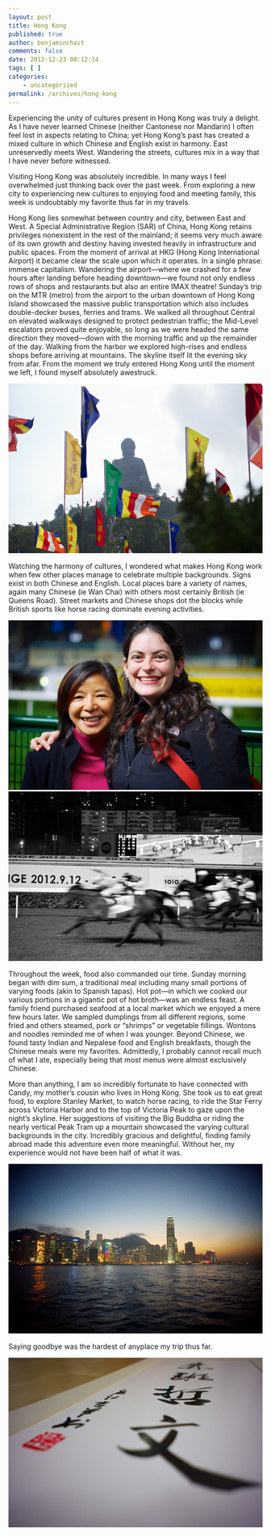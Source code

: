 ```yaml
---
layout: post
title: Hong Kong
published: true
author: benjaminchait
comments: false
date: 2012-12-23 08:12:14
tags: [ ]
categories:
    - uncategorized
permalink: /archives/hong-kong
---
```

Experiencing the unity of cultures present in Hong Kong was truly a delight. As I have never learned Chinese (neither Cantonese nor Mandarin) I often feel lost in aspects relating to China; yet Hong Kong&#8217;s past has created a mixed culture in which Chinese and English exist in harmony. East unreservedly meets West. Wandering the streets, cultures mix in a way that I have never before witnessed.

Visiting Hong Kong was absolutely incredible. In many ways I feel overwhelmed just thinking back over the past week. From exploring a new city to experiencing new cultures to enjoying food and meeting family, this week is undoubtably my favorite thus far in my travels.

Hong Kong lies somewhat between country and city, between East and West. A Special Administrative Region (SAR) of China, Hong Kong retains privileges nonexistent in the rest of the mainland; it seems very much aware of its own growth and destiny having invested heavily in infrastructure and public spaces. From the moment of arrival at HKG (Hong Kong International Airport) it became clear the scale upon which it operates. In a single phrase: immense capitalism. Wandering the airport—where we crashed for a few hours after landing before heading downtown—we found not only endless rows of shops and restaurants but also an entire IMAX theatre! Sunday&#8217;s trip on the MTR (metro) from the airport to the urban downtown of Hong Kong Island showcased the massive public transportation which also includes double-decker buses, ferries and trams. We walked all throughout Central on elevated walkways designed to protect pedestrian traffic; the Mid-Level escalators proved quite enjoyable, so long as we were headed the same direction they moved—down with the morning traffic and up the remainder of the day. Walking from the harbor we explored high-rises and endless shops before arriving at mountains. The skyline itself lit the evening sky from afar. From the moment we truly entered Hong Kong until the moment we left, I found myself absolutely awestruck.


![Big Buddha][1]

Watching the harmony of cultures, I wondered what makes Hong Kong work when few other places manage to celebrate multiple backgrounds. Signs exist in both Chinese and English. Local places bare a variety of names, again many Chinese (ie Wan Chai) with others most certainly British (ie Queens Road). Street markets and Chinese shops dot the blocks while British sports like horse racing dominate evening activities.


![Candy and Sarah][2]
![Hong Kong Jockey Club][3]

Throughout the week, food also commanded our time. Sunday morning began with dim sum, a traditional meal including many small portions of varying foods (akin to Spanish tapas). Hot pot—in which we cooked our various portions in a gigantic pot of hot broth—was an endless feast. A family friend purchased seafood at a local market which we enjoyed a mere few hours later. We sampled dumplings from all different regions, some fried and others steamed, pork or &#8220;shrimps&#8221; or vegetable fillings. Wontons and noodles reminded me of when I was younger. Beyond Chinese, we found tasty Indian and Nepalese food and English breakfasts, though the Chinese meals were my favorites. Admittedly, I probably cannot recall much of what I ate, especially being that most menus were almost exclusively Chinese.

More than anything, I am so incredibly fortunate to have connected with Candy, my mother&#8217;s cousin who lives in Hong Kong. She took us to eat great food, to explore Stanley Market, to watch horse racing, to ride the Star Ferry across Victoria Harbor and to the top of Victoria Peak to gaze upon the night&#8217;s skyline. Her suggestions of visiting the Big Buddha or riding the nearly vertical Peak Tram up a mountain showcased the varying cultural backgrounds in the city. Incredibly gracious and delightful, finding family abroad made this adventure even more meaningful. Without her, my experience would not have been half of what it was.


![Hong Kong skyline][4]

Saying goodbye was the hardest of anyplace my trip thus far.


![My name written in Chinese][5]

 [1]: /wp-content/uploads/media/img/2012/12/hong-kong/DSC01388.jpg
 [2]: /wp-content/uploads/media/img/2012/12/hong-kong/DSC01424.jpg
 [3]: /wp-content/uploads/media/img/2012/12/hong-kong/DSC01437.jpg
 [4]: /wp-content/uploads/media/img/2012/12/hong-kong/DSC01518.jpg
 [5]: /wp-content/uploads/media/img/2012/12/hong-kong/DSC01584.jpg
